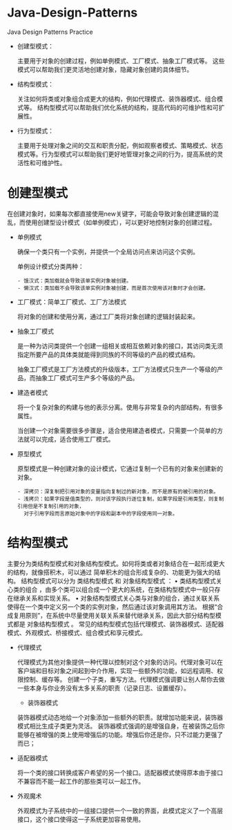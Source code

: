# Java-Design-Patterns
Java Design Patterns Practice

- 创建型模式： 

  主要用于对象的创建过程，例如单例模式、工厂模式、抽象工厂模式等。 这些模式可以帮助我们更灵活地创建对象，隐藏对象创建的具体细节。

- 结构型模式：

  关注如何将类或对象组合成更大的结构，例如代理模式、装饰器模式、组合模式等。 结构型模式可以帮助我们优化系统的结构，提高代码的可维护性和可扩展性。

- 行为型模式：
  
  主要用于处理对象之间的交互和职责分配，例如观察者模式、策略模式、状态模式等。行为型模式可以帮助我们更好地管理对象之间的行为，提高系统的灵活性和可维护性。

# 创建型模式

  在创建对象时，如果每次都直接使用new关键字，可能会导致对象创建逻辑的混乱，而使用创建型设计模式（如单例模式），可以更好地控制对象的创建过程。

- 单例模式

  确保一个类只有一个实例，并提供一个全局访问点来访问这个实例。

    单例设计模式分类两种： 

      - 饿汉式：类加载就会导致该单实例对象被创建。
      - 懒汉式：类加载不会导致该单实例对象被创建，而是首次使用该对象时才会创建。

- 工厂模式：简单工厂模式、工厂方法模式

  将对象的创建和使用分离，通过工厂类将对象创建的逻辑封装起来。

- 抽象工厂模式

  是一种为访问类提供一个创建一组相关或相互依赖对象的接口，其访问类无须指定所要产品的具体类就能得到同族的不同等级的产品的模式结构。

  抽象工厂模式是工厂方法模式的升级版本，工厂方法模式只生产一个等级的产品，而抽象工厂模式可生产多个等级的产品。

- 建造者模式

  将一个复杂对象的构建与他的表示分离。使用与非常复杂的内部结构，有很多属性。

  当创建一个对象需要很多步骤是，适合使用建造者模式，只需要一个简单的方法就可以完成，适合使用工厂模式。

- 原型模式

  原型模式是一种创建对象的设计模式，它通过复制一个已有的对象来创建新的对象。

      - 深拷贝：深复制把引用对象的变量指向复制过的新对象，而不是原有的被引用的对象。
      - 浅拷贝：如果字段是值类型的，则对该字段执行逐位复制，如果字段是引用类型，则复制引用但是不复制引用的对象， 
        对于引用字段而言原始对象中的字段和副本中的字段使用同一对象。

# 结构型模式

  主要分为类结构型模式和对象结构型模式。如何将类或者对象结合在一起形成更大的结构，就像搭积木，可以通过 简单积木的组合形成复杂的、功能更为强大的结构。
  结构型模式可以分为 类结构型模式 和 对象结构型模式 ：
  • 类结构型模式关心类的组合 ，由多个类可以组合成一个更大的系统，在类结构型模式中一般只存在继承关系和实现关系。
  • 对象结构型模式关心类与对象的组合，通过关联关系使得在一个类中定义另一个类的实例对象，然后通过该对象调用其方法。 根据“合成复用原则”，在系统中尽量使用关联关系来替代继承关系，因此大部分结构型模式都是 对象结构型模式 。
  常见的结构型模式包括代理模式、装饰器模式、适配器模式、外观模式、桥接模式、组合模式和享元模式。
  
- 代理模式

  代理模式为其他对象提供一种代理以控制对这个对象的访问。代理对象可以在客户端和目标对象之间起到中介作用，实现一些额外的功能，如远程调用、权限控制、缓存等。
  创建一个子类，重写方法。代理模式强调要让别人帮你去做一些本身与你业务没有太多关系的职责（记录日志、设置缓存）。

  - 装饰器模式

  装饰器模式动态地给一个对象添加一些额外的职责。就增加功能来说，装饰器模式相比生成子类更为灵活。
  装饰器模式强调的是增强自身，在被装饰之后你能够在被增强的类上使用增强后的功能。增强后你还是你，只不过能力更强了而已；

- 适配器模式 

  将一个类的接口转换成客户希望的另一个接口。适配器模式使得原本由于接口不兼容而不能一起工作的那些类可以一起工作。

- 外观魔术

  外观模式为子系统中的一组接口提供一个一致的界面，此模式定义了一个高层接口，这个接口使得这一子系统更加容易使用。